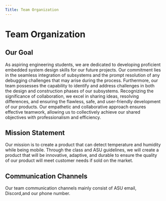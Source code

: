 ```yaml
---
Title: Team Organization
---
```

# Team Organization

## Our Goal 

As aspiring engineering students, we are dedicated to developing proficient embedded system design skills for our future projects. Our commitment lies in the seamless integration of subsystems and the prompt resolution of any debugging challenges that may arise during the process. Furthermore, our team possesses the capability to identify and address challenges in both the design and construction phases of our subsystems.
Recognizing the significance of collaboration, we excel in sharing ideas, resolving differences, and ensuring the flawless, safe, and user-friendly development of our products. Our empathetic and collaborative approach ensures effective teamwork, allowing us to collectively achieve our shared objectives with professionalism and efficiency.

## Mission Statement 
Our mission is to create a product that can detect temperature and humidity while being mobile. Through the class and ASU guidelines, we will create a product that will be innovative, adaptive, and durable to ensure the quality of our product will meet customer needs if sold on the market.

## Communication Channels
Our team communication channels mainly consist of ASU email, Discord,and our phone number. 
